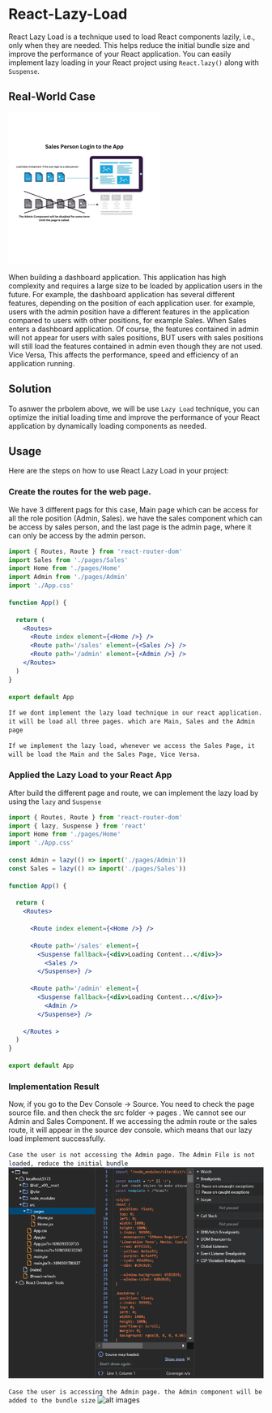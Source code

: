 # React-Lazy-Load
React Lazy Load is a technique used to load React components lazily, i.e., only when they are needed. This helps reduce the initial bundle size and improve the performance of your React application. You can easily implement lazy loading in your React project using `React.lazy()` along with `Suspense`.

## Real-World Case
![alt images](/git-image/Scenario.png)

When building a dashboard application. This application has high complexity and requires a large size to be loaded by application users in the future. For example, the dashboard application has several different features, depending on the position of each application user. for example, users with the admin position have a different features in the application compared to users with other positions, for example Sales. When Sales enters a dashboard application. Of course, the features contained in admin will not appear for users with sales positions, BUT users with sales positions will still load the features contained in admin even though they are not used. Vice Versa, This affects the performance, speed and efficiency of an application running.

## Solution
To asnwer the prbolem above, we will be use `Lazy Load` technique, you can optimize the initial loading time and improve the performance of your React application by dynamically loading components as needed.

## Usage
Here are the steps on how to use React Lazy Load in your project:

### Create the routes for the web page.

We have 3 different pags for this case, Main page which can be access for all the role position (Admin, Sales). we have the sales component which can be access by sales person, and the last page is the admin page, where it can only be access by the admin person.

```jsx
import { Routes, Route } from 'react-router-dom'
import Sales from './pages/Sales'
import Home from './pages/Home'
import Admin from './pages/Admin'
import './App.css'

function App() {

  return (
    <Routes>
      <Route index element={<Home />} />
      <Route path='/sales' element={<Sales />} />
      <Route path='/admin' element={<Admin />} />
    </Routes>
  )
}

export default App
```
`If we dont implement the lazy load technique in our react application. it will be load all three pages. which are Main, Sales and the Admin page`

`If we implement the lazy load, whenever we access the Sales Page, it will be load the Main and the Sales Page, Vice Versa.`

### Applied the Lazy Load to your React App
After build the different page and route, we can implement the lazy load by using the `lazy` and `Suspense`
```jsx
import { Routes, Route } from 'react-router-dom'
import { lazy, Suspense } from 'react'
import Home from './pages/Home'
import './App.css'

const Admin = lazy(() => import('./pages/Admin'))
const Sales = lazy(() => import('./pages/Sales'))

function App() {

  return (
    <Routes>

      <Route index element={<Home />} />

      <Route path='/sales' element={
        <Suspense fallback={<div>Loading Content...</div>}>
          <Sales />
        </Suspense>} />

      <Route path='/admin' element={
        <Suspense fallback={<div>Loading Content...</div>}>
          <Admin />
        </Suspense>} />

    </Routes >
  )
}

export default App
```
### Implementation Result
Now, if you go to the Dev Console -> Source. You need to check the page source file. and then check the src folder -> pages . We cannot see our Admin and Sales Component. If we accessing the admin route or the sales route, it will appear in the source dev console. which means that our lazy load implement successfully.

`Case the user is not accessing the Admin page. The Admin File is not loaded, reduce the initial bundle`
![alt images](/git-image/lazy-load.png)

`Case the user is accessing the Admin page. the Admin component will be added to the bundle size`
![alt images](/git-images/lazy-load2.png)
